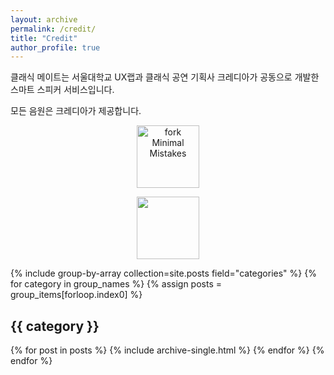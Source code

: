 ```yaml
---
layout: archive
permalink: /credit/
title: "Credit"
author_profile: true
---
```


클래식 메이트는 서울대학교 UX랩과 클래식 공연 기획사 크레디아가 공동으로 개발한 스마트 스피커 서비스입니다. 

모든 음원은 크레디아가 제공합니다.

<figure>
  <center><img src="{{ '/assets/images/land-logo.png' | relative_url }}" alt="fork Minimal Mistakes" width="100"></center>
</figure>

<figure>
  <center><img src="https://www.google.com/url?sa=i&source=images&cd=&ved=2ahUKEwjPpqXt5PPkAhWbKqYKHYWIDzYQjRx6BAgBEAQ&url=http%3A%2F%2Fwww.credia.co.kr%2F&psig=AOvVaw1Iq5P8TitOjlbYMn3Ay4RS&ust=1569769399281847" width="100"></center>
</figure>

{% include group-by-array collection=site.posts field="categories" %}
{% for category in group_names %}
  {% assign posts = group_items[forloop.index0] %}
  <h2 id="{{ category | slugify }}" class="archive__subtitle">{{ category }}</h2>
  {% for post in posts %}
    {% include archive-single.html %}
  {% endfor %}
{% endfor %}
